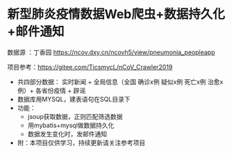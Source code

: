 # 新型肺炎疫情数据Web爬虫+数据持久化+邮件通知
数据源 ：丁香园 https://ncov.dxy.cn/ncovh5/view/pneumonia_peopleapp

项目参考：https://gitee.com/TicsmycL/nCoV_Crawler2019
* 共四部分数据： 实时新闻 + 全局信息（全国 确诊x例 疑似x例 死亡x例 治愈x例）+ 各省份疫情 + 辟谣
* 数据库用MYSQL，建表语句在SQL目录下
* 功能：
  * jsoup获取数据，正则匹配筛选数据
  * 用mybatis+mysql做数据持久化
  * 数据发生变化时，发邮件通知
* 附：本项目仅供学习，持续更新请关注参考项目
